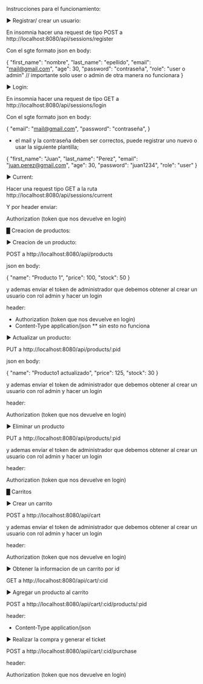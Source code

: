Instrucciones para el funcionamiento:



► Registrar/ crear un usuario:

En insomnia hacer una request de tipo POST a http://localhost:8080/api/sessions/register

Con el sgte formato json en body:

{
    "first_name": "nombre",
    "last_name": "epellido",
    "email": "mail@gmail.com",
    "age": 30,
    "password": "contraseña",
    "role": "user o admin"    // importante solo user o admin de otra manera no funcionara
}



► Login: 

En insomnia hacer una request de tipo GET a http://localhost:8080/api/sessions/login

Con el sgte formato json en body:

{
    "email": "mail@gmail.com",
    "password": "contraseña",
}

* el mail y la contraseña deben ser correctos, puede registrar uno nuevo o usar la siguiente plantilla;

{
    "first_name": "Juan",
    "last_name": "Perez",
    "email": "juan.perez@gmail.com",
    "age": 30,
    "password": "juan1234",
    "role": "user"
}



► Current:

Hacer una request tipo GET a la ruta    http://localhost:8080/api/sessions/current

Y por header enviar:

Authorization (token que nos devuelve en login)




█ Creacion de productos:



► Creacion de un producto:

POST   a  http://localhost:8080/api/products

json en body:

{
  "name": "Producto 1",
  "price": 100,
  "stock": 50
}


y ademas enviar el token de administrador que debemos obtener al crear un usuario con rol admin y hacer un login

header:

 - Authorization (token que nos devuelve en login)
 - Content-Type application/json       ** sin esto no funciona


► Actualizar un producto:

PUT   a  http://localhost:8080/api/products/:pid

json en body:

{
  "name": "Producto1 actualizado",
  "price": 125,
  "stock": 30
}



y ademas enviar el token de administrador que debemos obtener al crear un usuario con rol admin y hacer un login

header:

Authorization (token que nos devuelve en login)



► Eliminar un producto

PUT   a  http://localhost:8080/api/products/:pid



y ademas enviar el token de administrador que debemos obtener al crear un usuario con rol admin y hacer un login

header:

Authorization (token que nos devuelve en login)



█ Carritos

►  Crear un carrito

POST   a  http://localhost:8080/api/cart


y ademas enviar el token de administrador que debemos obtener al crear un usuario con rol admin y hacer un login

header:

Authorization (token que nos devuelve en login)

► Obtener la informacion de un carrito por id

GET a http://localhost:8080/api/cart/:cid



► Agregar un producto al carrito


POST a http://localhost:8080/api/cart/:cid/products/:pid

header:

 - Content-Type application/json




► Realizar la compra y generar el ticket

POST a http://localhost:8080/api/cart/:cid/purchase


header: 

Authorization (token que nos devuelve en login)


